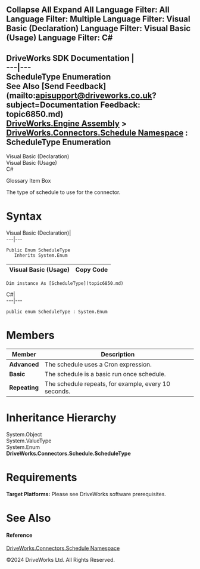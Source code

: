        

 Collapse All Expand All  Language Filter: All  Language Filter: Multiple  Language Filter: Visual Basic (Declaration) Language Filter: Visual Basic (Usage) Language Filter: C#  
---  
DriveWorks SDK Documentation  |   
---|---  
ScheduleType Enumeration   
See Also [Send Feedback](mailto:apisupport@driveworks.co.uk?subject=Documentation Feedback: topic6850.md)  
[DriveWorks.Engine Assembly](topic2156.md) > [DriveWorks.Connectors.Schedule Namespace](topic6848.md) : ScheduleType Enumeration  
---  
  
Visual Basic (Declaration)    
Visual Basic (Usage)    
C# 

Glossary Item Box

The type of schedule to use for the connector. 

# Syntax

Visual Basic (Declaration)|   
---|---  
      
    
    Public Enum ScheduleType 
       Inherits System.Enum  
  
Visual Basic (Usage)| Copy Code  
---|---  
      
    
    Dim instance As [ScheduleType](topic6850.md)  
  
C#|   
---|---  
      
    
    public enum ScheduleType : System.Enum   
  
# Members

Member| Description  
---|---  
**Advanced**|  The schedule uses a Cron expression.  
**Basic**|  The schedule is a basic run once schedule.  
**Repeating**|  The schedule repeats, for example, every 10 seconds.  
  
# Inheritance Hierarchy

System.Object  
System.ValueType  
System.Enum  
**DriveWorks.Connectors.Schedule.ScheduleType**  


# Requirements

**Target Platforms:** Please see DriveWorks software prerequisites.

# See Also

#### Reference

[DriveWorks.Connectors.Schedule Namespace](topic6848.md)

©2024 DriveWorks Ltd. All Rights Reserved.
